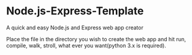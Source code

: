 # Node.js-Express-Template
A quick and easy Node.js and Express web app creator

Place the file in the directory you wish to create the web app and hit run, compile, walk, stroll, what ever you want(python 3.x is required).
